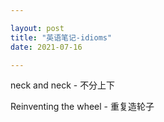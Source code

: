 ```yaml
---

layout: post
title: "英语笔记-idioms"
date: 2021-07-16

---
```


neck and neck - 不分上下

Reinventing the wheel - 重复造轮子